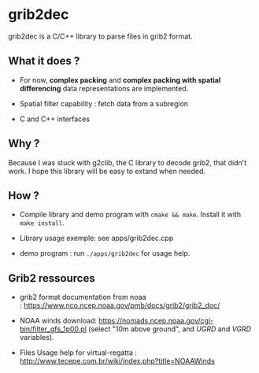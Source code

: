 # grib2dec

grib2dec is a C/C++ library to parse files in grib2 format.

## What it does ?

 * For now, __complex packing__ and __complex packing with spatial differencing__ data representations are implemented.

 * Spatial filter capability : fetch data from a subregion

 * C and C++ interfaces

## Why ?

Because I was stuck with g2clib, the C library to decode grib2, that didn't work.
I hope this library will be easy to extand when needed.

## How ?

 * Compile library and demo program with ```cmake && make```. Install it with ```make install```.

 * Library usage exemple: see apps/grib2dec.cpp

 * demo program : run ```./apps/grib2dec``` for usage help.

## Grib2 ressources

 * grib2 format documentation from noaa : https://www.nco.ncep.noaa.gov/pmb/docs/grib2/grib2_doc/

 * NOAA winds download:
   https://nomads.ncep.noaa.gov/cgi-bin/filter_gfs_1p00.pl
   (select "10m above ground", and _UGRD_ and _VGRD_ variables).

 * Files Usage help for virtual-regatta :
   http://www.tecepe.com.br/wiki/index.php?title=NOAAWinds
